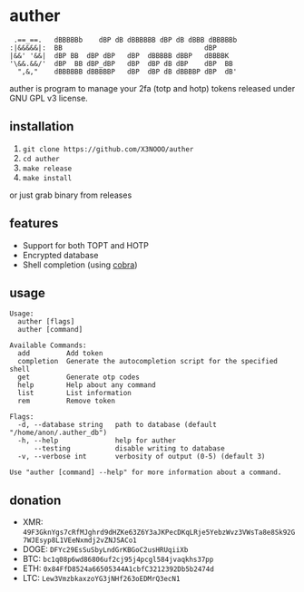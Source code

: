 # auther

```ascii
 .==_==.   dBBBBBb    dBP dB dBBBBBB dBP dB dBBB dBBBBBb 
:|&&&&&|:  BB                                   dBP      
|&&' '&&|  dBP BB  dBP dBP   dBP  dBBBBB dBBP   dBBBBK   
'\&&.&&/'  dBP  BB dBP_dBP   dBP  dBP dB dBP    dBP  BB  
  ",&,"    dBBBBBB dBBBBBP   dBP  dBP dB dBBBBP dBP  dB'  
```

auther is program to manage your 2fa (totp and hotp) tokens released under GNU GPL v3 license.

## installation

1. `git clone https://github.com/X3NOOO/auther`
2. `cd auther`
3. `make release`
4. `make install`

or just grab binary from releases

## features

- Support for both TOPT and HOTP
- Encrypted database
- Shell completion (using [cobra](https://github.com/spf13/cobra))

## usage

```ascii
Usage:
  auther [flags]
  auther [command]

Available Commands:
  add         Add token
  completion  Generate the autocompletion script for the specified shell
  get         Generate otp codes
  help        Help about any command
  list        List information
  rem         Remove token

Flags:
  -d, --database string   path to database (default "/home/anon/.auther_db")
  -h, --help              help for auther
      --testing           disable writing to database
  -v, --verbose int       verbosity of output (0-5) (default 3)

Use "auther [command] --help" for more information about a command.
```

## donation

- XMR: `49F3GknYgs7cRfMJghrd9dHZKe63Z6Y3aJKPecDKqLRje5YebzWvz3VWsTa8e8Sk92G7WJEsyp8L1VEeNxmdj2vZNJSACo1`
- DOGE: `DFYc29EsSuSbyLndGrKBGoC2usHRUqiiXb`
- BTC: `bc1q08p6wd86806uf2cj95j4pcgl584jvaqkhs37pp`
- ETH: `0x84FfD8524a66505344A1cbfC3212392Db5b2474d`
- LTC: `Lew3VmzbkaxzoYG3jNHf263oEDMrQ3ecN1`
